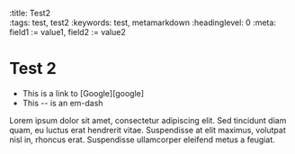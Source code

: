 :title:           Test2                
:tags:            test, test2
:keywords:        test, metamarkdown
:headinglevel:    0
:meta:            field1 := value1, field2 := value2

# Test 2

- This is a link to [Google][google]
- This -- is an em-dash  

Lorem ipsum dolor sit amet, consectetur adipiscing elit. Sed
tincidunt diam quam, eu luctus erat hendrerit vitae.
Suspendisse at elit maximus, volutpat nisl in, rhoncus erat.
Suspendisse ullamcorper eleifend metus a feugiat.
